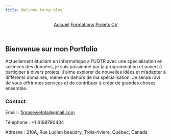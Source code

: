 ```yaml
---
title: Welcome to my blog
---
```


<!DOCTYPE html>
<html lang="fr">
<head>
  <meta charset="UTF-8">
  <meta name="viewport" content="width=device-width, initial-scale=1.0">
  <title>Mon Portfolio</title>
  <link rel="stylesheet" href="style.css"/>
</head>
<body>

  <header>
    <nav>
      <a href="index.html">Accueil</a>
      <a href="Formations.html">Formations</a>
      <a href="Projets.html">Projets</a>
      <a href="cv.html">CV</a>
    </nav>
  </header>

  <main>
    <div class="content">
      <section class="profile-section">
        <div class="photo"></div>
        <div class="bio">
          <h2>Bienvenue sur mon Portfolio</h2>
          <p>
            Actuellement étudiant en informatique à l'UQTR avec une spécialisation en sciences des données, je suis passionné par la programmation et ouvert à participer à divers projets. J’aime explorer de nouvelles idées et m’adapter à différents domaines, même en dehors de ma spécialisation. Je serais ravi de vous offrir mes services et de contribuer à créer de grandes choses ensemble.
          </p>
        </div>
      </section>
    </div>
  </main>

  <footer >
    <nav>
    <div class="contactes">
        <h3>Contact</h3>
        <p>Email : <a href="mailto:firaasewetola@gmail.com" >firaasewetola@gmail.com</a></p>
        <p>Téléphone : +1 8199790434</p>
        <p>Adresse : 210A, Rue Lucien beaudry, Trois-riviere, Québec, Canada</p>
    </div>
    </nav>
  </footer>
    <script src="app.js"></script>
</body>
</html>

